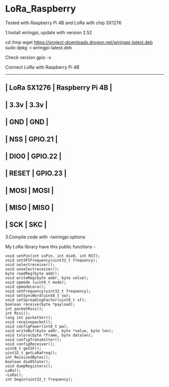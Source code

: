 # LoRa_Raspberry
Tested with Raspberry Pi 4B and LoRa with chip SX1276

1.Install wiringpi, update with version 2.52

cd /tmp
wget https://project-downloads.drogon.net/wiringpi-latest.deb
sudo dpkg -i wiringpi-latest.deb

Check version
gpio -v

Connect LoRa with Raspberry Pi 4B

-------------------------------------------------
|	LoRa SX1276	|	Raspberry Pi 4B	|
-------------------------------------------------
|	3.3v		|	3.3v		|
-------------------------------------------------
|	GND		|	GND		|
-------------------------------------------------
|	NSS		|	GPIO.21		|
-------------------------------------------------
|	DIO0		|	GPIO.22		|
-------------------------------------------------
|	RESET		|	GPIO.23		|
-------------------------------------------------
|	MOSI		|	MOSI		|
-------------------------------------------------
|	MISO		|	MISO		|
-------------------------------------------------
|	SCK		|	SKC		|
-------------------------------------------------

3.Compile code with -lwiringpi options


My LoRa library have this public functions -

	void setPin(int ssPin, int dio0, int RST);
	void setSPIFrequency(uint32_t frequency);
	void selectreceiver();
	void unselectreceiver();
	byte readReg(byte addr);
	void writeReg(byte addr, byte value);
	void opmode (uint8_t mode);
	void opmodeLora();
	void setFrequency(uint32_t frequency);
	void setSyncWord(uint8_t sw);
	void setSpreadingFactor(uint8_t sf);
	boolean receive(byte *payload);
	int packetRssi();
	int Rssi();
	long int packetSnr();
	void receivepacket();
	void configPower(int8_t pw);
	void writeBuf(byte addr, byte *value, byte len);
	void txlora(byte *frame, byte datalen);
	void configTransmitter();
	void configReceiver();
	uint8_t getSF();
	uint32_t getLoRaFreq();
	int ReceivedBytes();
	boolean dio0State();
	void dumpRegisters();
	LoRa();
	~LoRa();
	int begin(uint32_t frequency);
